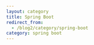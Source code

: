 ```yaml
---
layout: category
title: Spring Boot
redirect_from:
  - /blog2/category/spring-boot
category: spring boot
---
```

